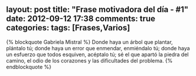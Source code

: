 layout: post
title: "Frase motivadora del día - #1"
date: 2012-09-12 17:38
comments: true
categories: 
tags: [Frases,Varios]
---

{% blockquote Gabriela Mistral %}
Donde haya un árbol que plantar, plántalo tú;
donde haya un error que enmendar, enmiéndalo tú;
donde haya un esfuerzo que todos esquiven, acéptalo tú;
sé el que apartó la piedra del camino,
el odio de los corazones
y las dificultades del problema.
{% endblockquote %}